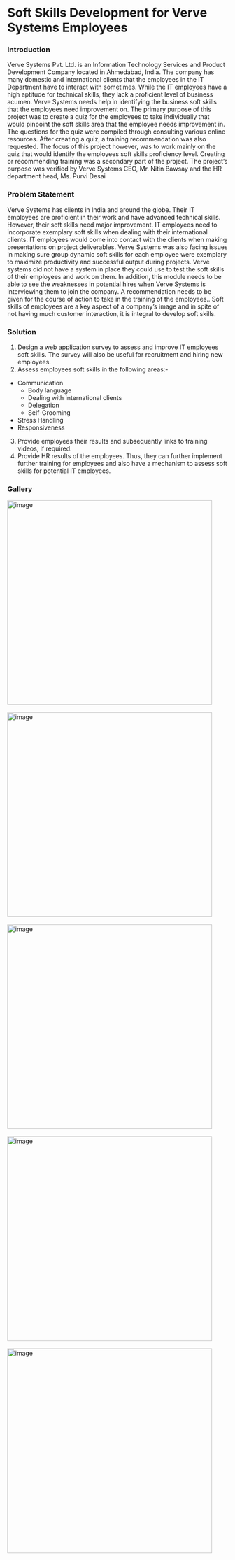 # Soft Skills Development for Verve Systems Employees

### Introduction
Verve Systems Pvt. Ltd. is an Information Technology Services and Product Development Company located in Ahmedabad, India. The company has many domestic and international clients that the employees in the IT Department have to interact with sometimes. While the IT employees have a high aptitude for technical skills, they lack a proficient level of business acumen. Verve Systems needs help in identifying the business soft skills that the employees need improvement on. 
The primary purpose of this project was to create a quiz for the employees to take individually that would pinpoint the soft skills area that the employee needs improvement in. The questions for the quiz were compiled through consulting various online resources. After creating a quiz, a training recommendation was also requested. The focus of this project however, was to work mainly on the quiz that would identify the employees soft skills proficiency level. Creating or recommending training was a secondary part of the project. The project’s purpose was verified by Verve Systems CEO, Mr. Nitin Bawsay and the HR department head, Ms. Purvi Desai

### Problem Statement

Verve Systems has clients in India and around the globe. Their IT employees are proficient in their work and have advanced technical skills. However, their soft skills need major improvement. IT employees need to incorporate exemplary soft skills when dealing with their international clients. IT employees would come into contact with the clients when making presentations on project deliverables. Verve Systems was also facing issues in making sure group dynamic soft skills for each employee were exemplary to maximize productivity and successful output during projects. Verve systems did not have a system in place they could use to test the soft skills of their employees and work on them. In addition, this module needs to be able to see the weaknesses in potential hires when Verve Systems is interviewing them to join the company. A recommendation needs to be given for the course of action to take in the training of the employees.. Soft skills of employees are a key aspect of a company’s image and in spite of not having much customer interaction, it is integral to develop soft skills. 

### Solution 

1.	Design a web application survey to assess and improve IT employees soft skills. The survey will also be useful for recruitment and hiring new employees.
2.	Assess employees soft skills in the following areas:-	
 * Communication
   * Body language
   * Dealing with international clients
   * Delegation
   * Self-Grooming
 * Stress Handling
 * Responsiveness
3. Provide employees their results and subsequently links to training videos, if required.
4. Provide HR results of the employees. Thus, they can further implement further training for employees and also have a mechanism to assess soft skills for potential IT employees.

### Gallery

<img width="468" alt="image" src="https://user-images.githubusercontent.com/65870621/115166530-8ac2d780-a068-11eb-9d61-b9c1318ab19e.png"> </br></br>
<img width="468" alt="image" src="https://user-images.githubusercontent.com/65870621/115166560-ac23c380-a068-11eb-98a8-5b0dafcbc371.png"> </br></br>
<img width="468" alt="image" src="https://user-images.githubusercontent.com/65870621/115166571-b3e36800-a068-11eb-8706-5ac9ecb9acd5.png"> </br></br>
<img width="468" alt="image" src="https://user-images.githubusercontent.com/65870621/115166583-be056680-a068-11eb-9914-b1bb2bf4dab5.png"> </br></br>
<img width="468" alt="image" src="https://user-images.githubusercontent.com/65870621/115166590-c8bffb80-a068-11eb-8b82-51d37461a021.png"> </br></br>


